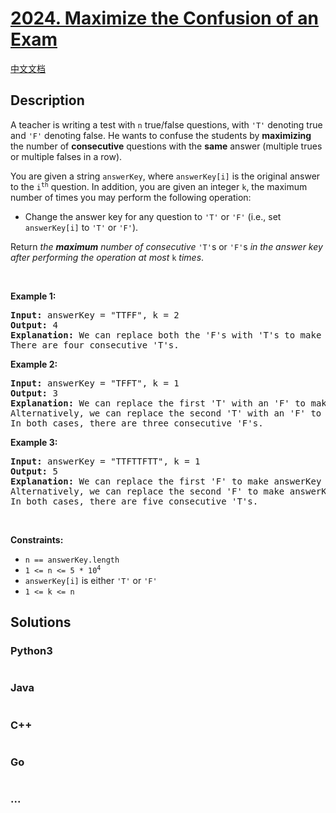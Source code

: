 # [2024. Maximize the Confusion of an Exam](https://leetcode.com/problems/maximize-the-confusion-of-an-exam)

[中文文档](/solution/2000-2099/2024.Maximize%20the%20Confusion%20of%20an%20Exam/README.md)

## Description

<p>A teacher is writing a test with <code>n</code> true/false questions, with <code>&#39;T&#39;</code> denoting true and <code>&#39;F&#39;</code> denoting false. He wants to confuse the students by <strong>maximizing</strong> the number of <strong>consecutive</strong> questions with the <strong>same</strong> answer (multiple trues or multiple falses in a row).</p>

<p>You are given a string <code>answerKey</code>, where <code>answerKey[i]</code> is the original answer to the <code>i<sup>th</sup></code> question. In addition, you are given an integer <code>k</code>, the maximum number of times you may perform the following operation:</p>

<ul>
	<li>Change the answer key for any question to <code>&#39;T&#39;</code> or <code>&#39;F&#39;</code> (i.e., set <code>answerKey[i]</code> to <code>&#39;T&#39;</code> or <code>&#39;F&#39;</code>).</li>
</ul>

<p>Return <em>the <strong>maximum</strong> number of consecutive</em> <code>&#39;T&#39;</code>s or <code>&#39;F&#39;</code>s <em>in the answer key after performing the operation at most</em> <code>k</code> <em>times</em>.</p>

<p>&nbsp;</p>
<p><strong class="example">Example 1:</strong></p>

<pre>
<strong>Input:</strong> answerKey = &quot;TTFF&quot;, k = 2
<strong>Output:</strong> 4
<strong>Explanation:</strong> We can replace both the &#39;F&#39;s with &#39;T&#39;s to make answerKey = &quot;<u>TTTT</u>&quot;.
There are four consecutive &#39;T&#39;s.
</pre>

<p><strong class="example">Example 2:</strong></p>

<pre>
<strong>Input:</strong> answerKey = &quot;TFFT&quot;, k = 1
<strong>Output:</strong> 3
<strong>Explanation:</strong> We can replace the first &#39;T&#39; with an &#39;F&#39; to make answerKey = &quot;<u>FFF</u>T&quot;.
Alternatively, we can replace the second &#39;T&#39; with an &#39;F&#39; to make answerKey = &quot;T<u>FFF</u>&quot;.
In both cases, there are three consecutive &#39;F&#39;s.
</pre>

<p><strong class="example">Example 3:</strong></p>

<pre>
<strong>Input:</strong> answerKey = &quot;TTFTTFTT&quot;, k = 1
<strong>Output:</strong> 5
<strong>Explanation:</strong> We can replace the first &#39;F&#39; to make answerKey = &quot;<u>TTTTT</u>FTT&quot;
Alternatively, we can replace the second &#39;F&#39; to make answerKey = &quot;TTF<u>TTTTT</u>&quot;. 
In both cases, there are five consecutive &#39;T&#39;s.
</pre>

<p>&nbsp;</p>
<p><strong>Constraints:</strong></p>

<ul>
	<li><code>n == answerKey.length</code></li>
	<li><code>1 &lt;= n &lt;= 5 * 10<sup>4</sup></code></li>
	<li><code>answerKey[i]</code> is either <code>&#39;T&#39;</code> or <code>&#39;F&#39;</code></li>
	<li><code>1 &lt;= k &lt;= n</code></li>
</ul>


## Solutions

<!-- tabs:start -->

### **Python3**

```python

```

### **Java**

```java

```

### **C++**

```cpp

```

### **Go**

```go

```

### **...**

```

```

<!-- tabs:end -->